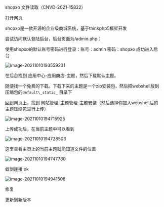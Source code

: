  shopxo 文件读取（CNVD-2021-15822）

打开网页

shopxo是一款开源的企业级商城系统，基于thinkphp5框架开发

尝试访问默认登陆后台，后台页面为/admin.php：

使用shopxo的默认账号密码进行登录：账号：admin 密码：shopxo
成功进入后台

![image-20211010193559231](https://cd-1307445315.cos.ap-nanjing.myqcloud.com/CD%5Cimage-20211010193559231.png)

在后台找到 应用中心-应用商店-主题，然后下载默认主题。

随便找一个免费的下载。下载下来的主题是一个zip安装包，然后把webshell放到压缩包的`default\_static_` 目录下

回到网页上，找到 网站管理-主题管理-主题安装（然后选择你加入webshell后的主题压缩包进行上传）

![image-20211010194715925](https://cd-1307445315.cos.ap-nanjing.myqcloud.com/CD%5Cimage-20211010194715925.png)

上传成功后，在当前主题中可以看到

![image-20211010194728503](https://cd-1307445315.cos.ap-nanjing.myqcloud.com/CD%5Cimage-20211010194728503.png)

这里查看主页上的当前主题就能知道文件的位置

![image-20211010194747780](https://cd-1307445315.cos.ap-nanjing.myqcloud.com/CD%5Cimage-20211010194747780.png)



蚁剑连接 ok

![image-20211010194941508](https://cd-1307445315.cos.ap-nanjing.myqcloud.com/CD%5Cimage-20211010194941508.png)

修复

更新到新版本

